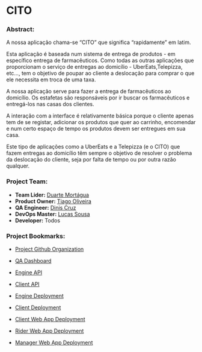 # CITO

### Abstract:
A nossa aplicação chama-se “CITO” que significa “rapidamente” em latim.

Esta aplicação é baseada num sistema de entrega de produtos - em específico entrega de farmacêuticos. Como todas as outras aplicações que proporcionam o serviço de entregas ao domicílio - UberEats,Telepizza, etc…, tem o objetivo de poupar ao cliente a deslocação para comprar
o que ele necessita em troca de uma taxa.

A nossa aplicação serve para fazer a entrega de farmacêuticos ao domicílio. Os estafetas são responsáveis por ir buscar os farmacêuticos e entregá-los nas casas dos clientes.

A interação com a interface é relativamente básica porque o cliente apenas tem de se registar, adicionar os produtos que quer ao carrinho, encomendar e num certo espaço de tempo os produtos devem
ser entregues em sua casa.

Este tipo de aplicações como a UberEats e a Telepizza (e o CITO) que fazem entregas ao domicílio têm sempre o objetivo de resolver o problema da deslocação do cliente, seja por
falta de tempo ou por outra razão qualquer.

### Project Team:

- **Team Lider:** [Duarte Mortágua](https://github.com/DNTM2802)
- **Product Owner:** [Tiago Oliveira](https://github.com/TiagoOliveira0)
- **QA Engineer:** [Dinis Cruz](https://github.com/Barroqueiro)
- **DevOps Master:** [Lucas Sousa](https://github.com/l-sousa)
- **Developer:** Todos

### Project Bookmarks:

- [Project Github Organization](https://github.com/92963-93080-93456-93019)
- [QA Dashboard](https://sonarcloud.io/organizations/92963-93080-93456-93019-1/projects)

- [Engine API](https://cito-engine.herokuapp.com/swagger-ui.html#/)
- [Client API](https://cito-client.herokuapp.com/swagger-ui.html#/)

- [Engine Deployment](https://cito-engine.herokuapp.com/)
- [Client Deployment](https://cito-client.herokuapp.com/)
- [Client Web App Deployment](https://cito-client-app.herokuapp.com/)
- [Rider Web App Deployment](https://cito-rider-app.herokuapp.com/)
- [Manager Web App Deployment](https://cito-manager-app.herokuapp.com/)
